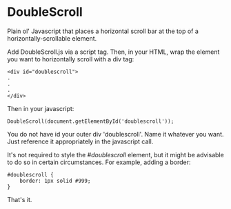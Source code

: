 # DoubleScroll
Plain ol' Javascript that places a horizontal scroll bar at the top of a horizontally-scrollable element.

Add DoubleScroll.js via a script tag. Then, in your HTML, wrap the element you want to horizontally scroll with a div tag:

	<div id="doublescroll">
    .
    .
    .
	</div>

Then in your javascript:

	DoubleScroll(document.getElementById('doublescroll'));

You do not have id your outer div 'doublescroll'. Name it whatever you want. Just reference it appropriately in the javascript call.

It's not required to style the _#doublescroll_ element, but it might be advisable to do so in certain circumstances. For example, adding a border:

	#doublescroll {
		border: 1px solid #999;
	}

That's it.
